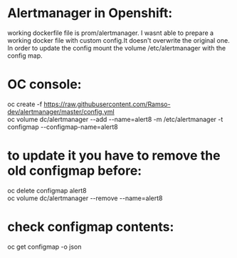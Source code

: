 # Alertmanager in Openshift:<br />

working dockerfile file is prom/alertmanager. I wasnt able to prepare a working docker file with custom config.It doesn't overwrite the original one. In order to update the config mount the volume /etc/alertmanager with the config map. <br />

# OC console:<br />
oc create -f https://raw.githubusercontent.com/Ramso-dev/alertmanager/master/config.yml<br />
oc volume dc/alertmanager --add --name=alert8 -m /etc/alertmanager -t configmap --configmap-name=alert8<br />

# to update it you have to remove the old configmap before:<br />
oc delete configmap alert8<br />
oc volume dc/alertmanager --remove --name=alert8<br />

# check configmap contents:<br />
oc get configmap -o json<br />
